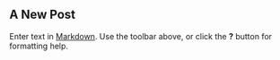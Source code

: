 
## A New Post

Enter text in [Markdown](http://daringfireball.net/projects/markdown/). Use the toolbar above, or click the **?** button for formatting help.
